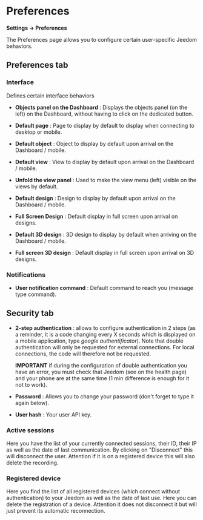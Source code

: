 # Preferences
**Settings → Preferences**

The Preferences page allows you to configure certain user-specific Jeedom behaviors.

## Preferences tab

### Interface

Defines certain interface behaviors

- **Objects panel on the Dashboard** : Displays the objects panel (on the left) on the Dashboard, without having to click on the dedicated button.
- **Default page** : Page to display by default to display when connecting to desktop or mobile.
- **Default object** : Object to display by default upon arrival on the Dashboard / mobile.

- **Default view** : View to display by default upon arrival on the Dashboard / mobile.
- **Unfold the view panel** : Used to make the view menu (left) visible on the views by default.

- **Default design** : Design to display by default upon arrival on the Dashboard / mobile.
- **Full Screen Design** : Default display in full screen upon arrival on designs.

- **Default 3D design** : 3D design to display by default when arriving on the Dashboard / mobile.
- **Full screen 3D design** : Default display in full screen upon arrival on 3D designs.

### Notifications

- **User notification command** : Default command to reach you (message type command).

## Security tab

- **2-step authentication** : allows to configure authentication in 2 steps (as a reminder, it is a code changing every X seconds which is displayed on a mobile application, type *google authentificator*). Note that double authentication will only be requested for external connections. For local connections, the code will therefore not be requested.

  **IMPORTANT** if during the configuration of double authentication you have an error, you must check that Jeedom (see on the health page) and your phone are at the same time (1 min difference is enough for it not to work).

- **Password** : Allows you to change your password (don&#39;t forget to type it again below).

- **User hash** : Your user API key.

### Active sessions

Here you have the list of your currently connected sessions, their ID, their IP as well as the date of last communication. By clicking on &quot;Disconnect&quot; this will disconnect the user. Attention if it is on a registered device this will also delete the recording.

### Registered device

Here you find the list of all registered devices (which connect without authentication) to your Jeedom as well as the date of last use.
Here you can delete the registration of a device. Attention it does not disconnect it but will just prevent its automatic reconnection.
